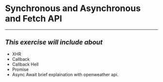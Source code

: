 # Synchronous and Asynchronous and Fetch API
___

## _This exercise will include about_
- XHR
- Callback
- Callback Hell
- Promise
- Async Await
  brief explaination with openweather api. 
